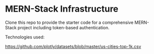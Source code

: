 # MERN-Stack Infrastructure

Clone this repo to provide the starter code for a comprehensive MERN-Stack project including token-based authentication.


Technologies used:



https://github.com/plotly/datasets/blob/master/us-cities-top-1k.csv